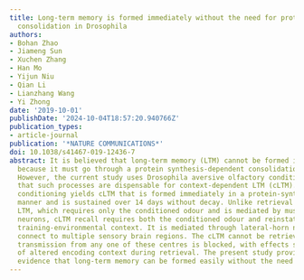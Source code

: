 ```yaml
---
title: Long-term memory is formed immediately without the need for protein synthesis-dependent
  consolidation in Drosophila
authors:
- Bohan Zhao
- Jiameng Sun
- Xuchen Zhang
- Han Mo
- Yijun Niu
- Qian Li
- Lianzhang Wang
- Yi Zhong
date: '2019-10-01'
publishDate: '2024-10-04T18:57:20.940766Z'
publication_types:
- article-journal
publication: '*NATURE COMMUNICATIONS*'
doi: 10.1038/s41467-019-12436-7
abstract: It is believed that long-term memory (LTM) cannot be formed immediately
  because it must go through a protein synthesis-dependent consolidation process.
  However, the current study uses Drosophila aversive olfactory conditioning to show
  that such processes are dispensable for context-dependent LTM (cLTM). Single-trial
  conditioning yields cLTM that is formed immediately in a protein-synthesis independent
  manner and is sustained over 14 days without decay. Unlike retrieval of traditional
  LTM, which requires only the conditioned odour and is mediated by mushroom-body
  neurons, cLTM recall requires both the conditioned odour and reinstatement of the
  training-environmental context. It is mediated through lateral-horn neurons that
  connect to multiple sensory brain regions. The cLTM cannot be retrieved if synaptic
  transmission from any one of these centres is blocked, with effects similar to those
  of altered encoding context during retrieval. The present study provides strong
  evidence that long-term memory can be formed easily without the need for consolidation.
---
```

